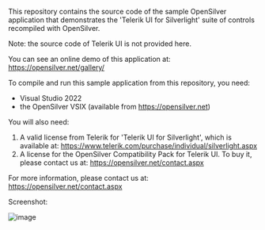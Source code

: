 

This repository contains the source code of the sample OpenSilver application that demonstrates the 'Telerik UI for Silverlight' suite of controls recompiled with OpenSilver.

Note: the source code of Telerik UI is not provided here.

You can see an online demo of this application at: https://opensilver.net/gallery/

To compile and run this sample application from this repository, you need:
- Visual Studio 2022
- the OpenSilver VSIX (available from https://opensilver.net)

You will also need:
1. A valid license from Telerik for 'Telerik UI for Silverlight', which is available at: https://www.telerik.com/purchase/individual/silverlight.aspx
2. A license for the OpenSilver Compatibility Pack for Telerik UI. To buy it, please contact us at: https://opensilver.net/contact.aspx

For more information, please contact us at: https://opensilver.net/contact.aspx

Screenshot:

![image](https://github.com/OpenSilver/OpenSilver.Samples.TelerikUI/assets/8248552/15a098c5-5766-486f-b522-0f91efd16920)
